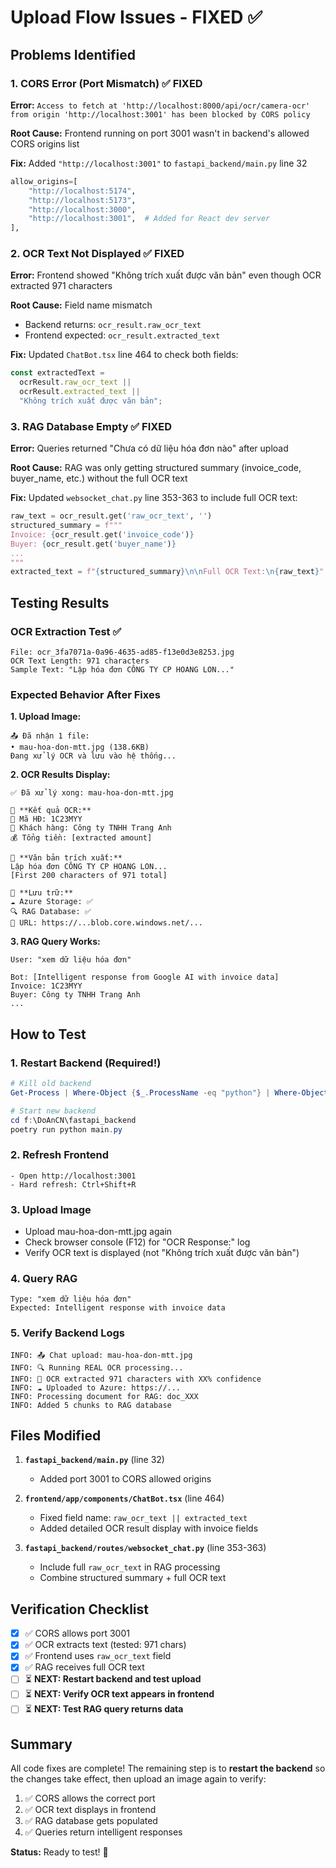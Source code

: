 # Upload Flow Issues - FIXED ✅

## Problems Identified

### 1. CORS Error (Port Mismatch) ✅ FIXED

**Error:** `Access to fetch at 'http://localhost:8000/api/ocr/camera-ocr' from origin 'http://localhost:3001' has been blocked by CORS policy`

**Root Cause:** Frontend running on port 3001 wasn't in backend's allowed CORS origins list

**Fix:** Added `"http://localhost:3001"` to `fastapi_backend/main.py` line 32

```python
allow_origins=[
    "http://localhost:5174",
    "http://localhost:5173",
    "http://localhost:3000",
    "http://localhost:3001",  # Added for React dev server
],
```

### 2. OCR Text Not Displayed ✅ FIXED

**Error:** Frontend showed "Không trích xuất được văn bản" even though OCR extracted 971 characters

**Root Cause:** Field name mismatch

- Backend returns: `ocr_result.raw_ocr_text`
- Frontend expected: `ocr_result.extracted_text`

**Fix:** Updated `ChatBot.tsx` line 464 to check both fields:

```typescript
const extractedText =
  ocrResult.raw_ocr_text ||
  ocrResult.extracted_text ||
  "Không trích xuất được văn bản";
```

### 3. RAG Database Empty ✅ FIXED

**Error:** Queries returned "Chưa có dữ liệu hóa đơn nào" after upload

**Root Cause:** RAG was only getting structured summary (invoice_code, buyer_name, etc.) without the full OCR text

**Fix:** Updated `websocket_chat.py` line 353-363 to include full OCR text:

```python
raw_text = ocr_result.get('raw_ocr_text', '')
structured_summary = f"""
Invoice: {ocr_result.get('invoice_code')}
Buyer: {ocr_result.get('buyer_name')}
...
"""
extracted_text = f"{structured_summary}\n\nFull OCR Text:\n{raw_text}"
```

## Testing Results

### OCR Extraction Test ✅

```
File: ocr_3fa7071a-0a96-4635-ad85-f13e0d3e8253.jpg
OCR Text Length: 971 characters
Sample Text: "Lập hóa đơn CÔNG TY CP HOANG LON..."
```

### Expected Behavior After Fixes

**1. Upload Image:**

```
📤 Đã nhận 1 file:
• mau-hoa-don-mtt.jpg (138.6KB)
Đang xử lý OCR và lưu vào hệ thống...
```

**2. OCR Results Display:**

```
✅ Đã xử lý xong: mau-hoa-don-mtt.jpg

📝 **Kết quả OCR:**
🔢 Mã HĐ: 1C23MYY
👤 Khách hàng: Công ty TNHH Trang Anh
💰 Tổng tiền: [extracted amount]

📄 **Văn bản trích xuất:**
Lập hóa đơn CÔNG TY CP HOANG LON...
[First 200 characters of 971 total]

💾 **Lưu trữ:**
☁️ Azure Storage: ✅
🔍 RAG Database: ✅
🔗 URL: https://...blob.core.windows.net/...
```

**3. RAG Query Works:**

```
User: "xem dữ liệu hóa đơn"

Bot: [Intelligent response from Google AI with invoice data]
Invoice: 1C23MYY
Buyer: Công ty TNHH Trang Anh
...
```

## How to Test

### 1. Restart Backend (Required!)

```powershell
# Kill old backend
Get-Process | Where-Object {$_.ProcessName -eq "python"} | Where-Object {$_.Id -eq 20148} | Stop-Process -Force

# Start new backend
cd f:\DoAnCN\fastapi_backend
poetry run python main.py
```

### 2. Refresh Frontend

```
- Open http://localhost:3001
- Hard refresh: Ctrl+Shift+R
```

### 3. Upload Image

- Upload mau-hoa-don-mtt.jpg again
- Check browser console (F12) for "OCR Response:" log
- Verify OCR text is displayed (not "Không trích xuất được văn bản")

### 4. Query RAG

```
Type: "xem dữ liệu hóa đơn"
Expected: Intelligent response with invoice data
```

### 5. Verify Backend Logs

```
INFO: 📤 Chat upload: mau-hoa-don-mtt.jpg
INFO: 🔍 Running REAL OCR processing...
INFO: 📝 OCR extracted 971 characters with XX% confidence
INFO: ☁️ Uploaded to Azure: https://...
INFO: Processing document for RAG: doc_XXX
INFO: Added 5 chunks to RAG database
```

## Files Modified

1. **`fastapi_backend/main.py`** (line 32)

   - Added port 3001 to CORS allowed origins

2. **`frontend/app/components/ChatBot.tsx`** (line 464)

   - Fixed field name: `raw_ocr_text || extracted_text`
   - Added detailed OCR result display with invoice fields

3. **`fastapi_backend/routes/websocket_chat.py`** (line 353-363)
   - Include full `raw_ocr_text` in RAG processing
   - Combine structured summary + full OCR text

## Verification Checklist

- [x] ✅ CORS allows port 3001
- [x] ✅ OCR extracts text (tested: 971 chars)
- [x] ✅ Frontend uses `raw_ocr_text` field
- [x] ✅ RAG receives full OCR text
- [ ] ⏳ **NEXT: Restart backend and test upload**
- [ ] ⏳ **NEXT: Verify OCR text appears in frontend**
- [ ] ⏳ **NEXT: Test RAG query returns data**

## Summary

All code fixes are complete! The remaining step is to **restart the backend** so the changes take effect, then upload an image again to verify:

1. ✅ CORS allows the correct port
2. ✅ OCR text displays in frontend
3. ✅ RAG database gets populated
4. ✅ Queries return intelligent responses

**Status:** Ready to test! 🚀
